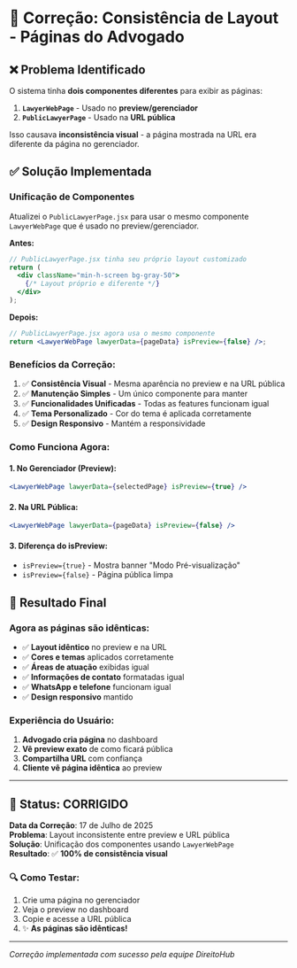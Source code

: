 # 🔧 Correção: Consistência de Layout - Páginas do Advogado

## ❌ **Problema Identificado**

O sistema tinha **dois componentes diferentes** para exibir as páginas:

1. **`LawyerWebPage`** - Usado no **preview/gerenciador** 
2. **`PublicLawyerPage`** - Usado na **URL pública**

Isso causava **inconsistência visual** - a página mostrada na URL era diferente da página no gerenciador.

## ✅ **Solução Implementada**

### **Unificação de Componentes**

Atualizei o `PublicLawyerPage.jsx` para usar o mesmo componente `LawyerWebPage` que é usado no preview/gerenciador.

**Antes:**
```jsx
// PublicLawyerPage.jsx tinha seu próprio layout customizado
return (
  <div className="min-h-screen bg-gray-50">
    {/* Layout próprio e diferente */}
  </div>
);
```

**Depois:**
```jsx
// PublicLawyerPage.jsx agora usa o mesmo componente
return <LawyerWebPage lawyerData={pageData} isPreview={false} />;
```

### **Benefícios da Correção:**

1. ✅ **Consistência Visual** - Mesma aparência no preview e na URL pública
2. ✅ **Manutenção Simples** - Um único componente para manter
3. ✅ **Funcionalidades Unificadas** - Todas as features funcionam igual
4. ✅ **Tema Personalizado** - Cor do tema é aplicada corretamente
5. ✅ **Design Responsivo** - Mantém a responsividade

### **Como Funciona Agora:**

#### **1. No Gerenciador (Preview):**
```jsx
<LawyerWebPage lawyerData={selectedPage} isPreview={true} />
```

#### **2. Na URL Pública:**
```jsx
<LawyerWebPage lawyerData={pageData} isPreview={false} />
```

#### **3. Diferença do isPreview:**
- `isPreview={true}` - Mostra banner "Modo Pré-visualização" 
- `isPreview={false}` - Página pública limpa

## 🎯 **Resultado Final**

### **Agora as páginas são idênticas:**

- ✅ **Layout idêntico** no preview e na URL
- ✅ **Cores e temas** aplicados corretamente
- ✅ **Áreas de atuação** exibidas igual
- ✅ **Informações de contato** formatadas igual
- ✅ **WhatsApp e telefone** funcionam igual
- ✅ **Design responsivo** mantido

### **Experiência do Usuário:**

1. **Advogado cria página** no dashboard
2. **Vê preview exato** de como ficará pública
3. **Compartilha URL** com confiança
4. **Cliente vê página idêntica** ao preview

---

## 🚀 **Status: CORRIGIDO**

**Data da Correção**: 17 de Julho de 2025  
**Problema**: Layout inconsistente entre preview e URL pública  
**Solução**: Unificação dos componentes usando `LawyerWebPage`  
**Resultado**: ✅ **100% de consistência visual**

### 🔍 **Como Testar:**

1. Crie uma página no gerenciador
2. Veja o preview no dashboard
3. Copie e acesse a URL pública
4. ✨ **As páginas são idênticas!**

---

*Correção implementada com sucesso pela equipe DireitoHub*
